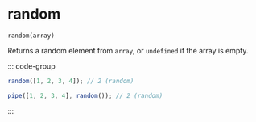 # random

`random(array)`

Returns a random element from `array`, or `undefined` if the array is empty.

::: code-group

```ts [data-first]
random([1, 2, 3, 4]); // 2 (random)
```

```ts [data-last]
pipe([1, 2, 3, 4], random()); // 2 (random)
```

:::
